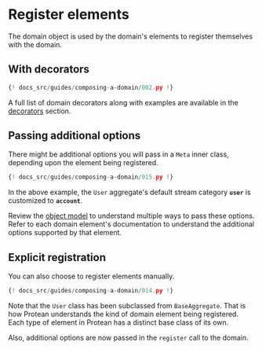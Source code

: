 # Register elements

The domain object is used by the domain's elements to register themselves with
the domain.

## With decorators

```python hl_lines="7-11"
{! docs_src/guides/composing-a-domain/002.py !}
```

A full list of domain decorators along with examples are available in the
[decorators](element-decorators.md) section.

## Passing additional options

There might be additional options you will pass in a `Meta` inner class,
depending upon the element being registered.

```python hl_lines="7"
{! docs_src/guides/composing-a-domain/015.py !}
```

In the above example, the `User` aggregate's default stream category **`user`**
is customized to **`account`**.

Review the [object model](../object-model.md) to understand
multiple ways to pass these options. Refer to each domain element's
documentation to understand the additional options supported by that element.

<!--FIXME Add info on how to get to each domain element -->

## Explicit registration

You can also choose to register elements manually.

```python hl_lines="8-11 14"
{! docs_src/guides/composing-a-domain/014.py !}
```

Note that the `User` class has been subclassed from `BaseAggregate`. That is
how Protean understands the kind of domain element being registered. Each type
of element in Protean has a distinct base class of its own.

Also, additional options are now passed in the `register` call to the domain.

<!-- FIXME Add link to base classes -->
